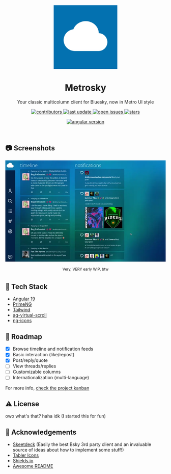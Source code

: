 <!--
Hey, thanks for using the awesome-readme-template template.  
If you have any enhancements, then fork this project and create a pull request 
or just open an issue with the label "enhancement".

Don't forget to give this project a star for additional support ;)
Maybe you can mention me or this repo in the acknowledgements too
-->
<div align="center">

  <img src="https://github.com/kryst4line/metrosky/raw/refs/heads/main/.github/icon.webp" alt="logo" width="200" height="auto" />
  <h1>Metrosky</h1>
  
  <p>
    Your classic multicolumn client for Bluesky, now in Metro UI style 
  </p>
  
  
<!-- Badges -->
<p>
  <a href="https://github.com/kryst4line/metrosky/graphs/contributors">
    <img src="https://img.shields.io/github/contributors/kryst4line/metrosky" alt="contributors" />
  </a>
  <a href="">
    <img src="https://img.shields.io/github/last-commit/kryst4line/metrosky" alt="last update" />
  </a>
  <a href="https://github.com/kryst4line/metrosky/issues/">
    <img src="https://img.shields.io/github/issues/kryst4line/metrosky" alt="open issues" />
  </a>
  <a href="https://github.com/Louis3797/awesome-readme-template/stargazers">
    <img src="https://img.shields.io/github/stars/kryst4line/metrosky" alt="stars" />
  </a>
</p>

<p>
  <a href="">
    <img src="https://img.shields.io/github/package-json/dependency-version/kryst4line/metrosky/@angular/core" alt="angular version" />
  </a>
</p>

</div>

<br />


<!-- Screenshots -->
## :camera: Screenshots

<div align="center">
    <img src="https://github.com/kryst4line/metrosky/raw/refs/heads/main/.github/demo.webp" alt="screenshot" />
    <p><sup>Very, VERY early WIP, btw</sup></p>
</div>


<!-- TechStack -->
## :space_invader: Tech Stack

 - [Angular 19](https://v19.angular.dev/)
 - [PrimeNG](https://primeng.org/)
 - [Tailwind](https://tailwindcss.com/)
 - [ag-virtual-scroll](https://github.com/ericferreira1992/ag-virtual-scroll)
 - [ng-icons](https://github.com/ng-icons/ng-icons)


<!-- Roadmap -->
## :compass: Roadmap

* [x] Browse timeline and notification feeds 
* [x] Basic interaction (like/repost)
* [x] Post/reply/quote
* [ ] View threads/replies
* [ ] Customizable columns
* [ ] Internationalization (multi-language)

For more info, [check the project kanban](https://github.com/users/kryst4line/projects/1)


<!-- License -->
## :warning: License

owo what's that? haha idk (I started this for fun)


<!-- Acknowledgments -->
## :gem: Acknowledgements

 - [Skeetdeck](https://github.com/mary-ext/skeetdeck) (Easily the best Bsky 3rd party client and an invaluable source of ideas about how to implement some stuff!)
 - [Tabler Icons](https://tablericons.com/)
 - [Shields.io](https://shields.io/)
 - [Awesome README](https://github.com/matiassingers/awesome-readme)

